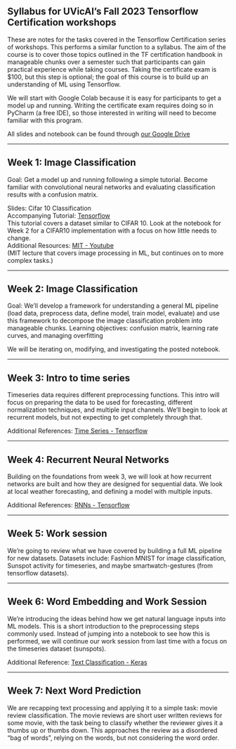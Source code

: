 Syllabus for UVicAI’s Fall 2023 Tensorflow Certification workshops
---
These are notes for the tasks covered in the Tensorflow Certification series of workshops. This performs a similar function to a syllabus.
The aim of the course is to cover those topics outlined in the TF certification handbook in manageable chunks over a semester such that participants
can gain practical experience while taking courses. Taking the certificate exam is $100, but this step is optional; the goal of this course is
to build up an understanding of ML using Tensorflow.

We will start with Google Colab because it is easy for participants to get a model up and running. Writing the certificate exam requires doing
so in PyCharm (a free IDE), so those interested in writing will need to become familiar with this program.

All slides and notebook can be found through [our Google Drive](https://drive.google.com/drive/folders/1eT2m6cfUUrefFV77irGIewQt2yugYWKM?usp=sharing)

---
<h2>Week 1: Image Classification</h2>
Goal: Get a model up and running following a simple tutorial. Become familiar with convolutional neural networks and evaluating classification results with a confusion matrix.<br>

Slides: Cifar 10 Classification<br>
Accompanying Tutorial: [Tensorflow](https://www.tensorflow.org/tutorials/keras/classification)<br>
This tutorial covers a dataset similar to CIFAR 10. Look at the notebook for Week 2 for a CIFAR10 implementation with a focus on how little needs to change.<br>
Additional Resources: [MIT - Youtube](https://www.youtube.com/watch?v=NmLK_WQBxB4)<br>
(MIT lecture that covers image processing in ML, but continues on to more complex tasks.)

---
<h2>Week 2: Image Classification</h2>
Goal: We’ll develop a framework for understanding a general ML pipeline (load data, preprocess data, define model, train model, evaluate) and use this
framework to decompose the image classification problem into manageable chunks. 
Learning objectives: confusion matrix, learning rate curves, and managing overfitting

We will be iterating on, modifying, and investigating the posted notebook.<br>

---
<h2>Week 3: Intro to time series</h2>
Timeseries data requires different preprocessing functions. This intro will focus on preparing the data to be used for forecasting,
different normalization techniques, and multiple input channels. We’ll begin to look at recurrent models, but not expecting to get completely
through that.

Additional References: [Time Series - Tensorflow](https://www.tensorflow.org/tutorials/structured_data/time_series)

---
<h2>Week 4: Recurrent Neural Networks</h2>
Building on the foundations from week 3, we will look at how recurrent networks are built and how they are designed for sequential data.
We look at local weather forecasting, and defining a model with multiple inputs. 

Additional References: [RNNs - Tensorflow](https://www.tensorflow.org/guide/keras/working_with_rnns)

---
<h2>Week 5: Work session</h2>
We’re going to review what we have covered by building a full ML pipeline for new datasets. Datasets include: Fashion MNIST for image
classification, Sunspot activity for timeseries, and maybe smartwatch-gestures (from tensorflow datasets).

---
<h2>Week 6: Word Embedding and Work Session</h2>
We’re introducing the ideas behind how we get natural language inputs into ML models. This is a short introduction to the preprocessing
steps commonly used. Instead of jumping into a notebook to see how this is performed, we will continue our work session from last time
with a focus on the timeseries dataset (sunspots).

Additional Reference: [Text Classification - Keras](https://keras.io/examples/nlp/text_classification_from_scratch/)

---
<h2>Week 7: Next Word Prediction</h2>
We are recapping text processing and applying it to a simple task: movie review classification. The movie reviews are short user written
reviews for some movie, with the task being to classify whether the reviewer gives it a thumbs up or thumbs down. This approaches the review
as a disordered “bag of words”, relying on the words, but not considering the word order.

